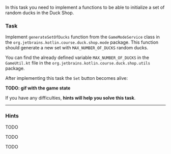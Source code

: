 In this task you need to implement a
functions to be able to initialize a set of random ducks in the Duck Shop.

### Task

Implement `generateSetOfDucks` function from the `GameModeService` class in
the `org.jetbrains.kotlin.course.duck.shop.mode` package.
This function should generate a new set with `MAX_NUMBER_OF_DUCKS` random ducks.

You can find the already defined variable `MAX_NUMBER_OF_DUCKS`
in the `GameUtil.kt` file in the `org.jetbrains.kotlin.course.duck.shop.utils` package.

After implementing this task the `Set` button becomes alive:

**TODO: gif with the game state**

If you have any difficulties, **hints will help you solve this task**.

----

### Hints

<div class="hint" title="How can I shuffle a list of elements?">

TODO
</div>

<div class="hint" title="How can I take N first elements from a list?">

TODO
</div>

<div class="hint" title="How can I convert a list to a set">

TODO
</div>
